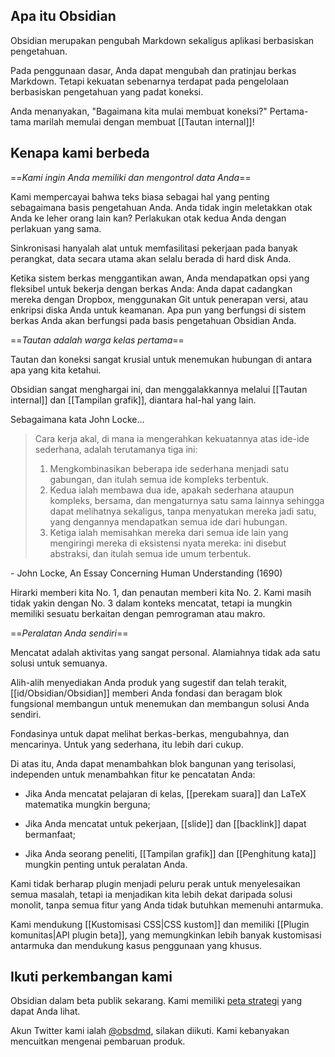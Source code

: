 ## Apa itu Obsidian

Obsidian merupakan pengubah Markdown sekaligus aplikasi berbasiskan pengetahuan.

Pada penggunaan dasar, Anda dapat mengubah dan pratinjau berkas Markdown. Tetapi kekuatan sebenarnya terdapat pada pengelolaan berbasiskan pengetahuan yang padat koneksi.

Anda menanyakan, "Bagaimana kita mulai membuat koneksi?" Pertama-tama marilah memulai dengan membuat [[Tautan internal]]!

## Kenapa kami berbeda

==*Kami ingin Anda memiliki dan mengontrol data Anda*==

Kami mempercayai bahwa teks biasa sebagai hal yang penting sebagaimana basis pengetahuan Anda. Anda tidak ingin meletakkan otak Anda ke leher orang lain kan? Perlakukan otak kedua Anda dengan perlakuan yang sama.

Sinkronisasi hanyalah alat untuk memfasilitasi pekerjaan pada banyak perangkat, data secara utama akan selalu berada di hard disk Anda.

Ketika sistem berkas menggantikan awan, Anda mendapatkan opsi yang fleksibel untuk bekerja dengan berkas Anda: Anda dapat cadangkan mereka dengan Dropbox, menggunakan Git untuk penerapan versi, atau enkripsi diska Anda untuk keamanan. Apa pun yang berfungsi di sistem berkas Anda akan berfungsi pada basis pengetahuan Obsidian Anda.

==*Tautan adalah warga kelas pertama*==

Tautan dan koneksi sangat krusial untuk menemukan hubungan di antara apa yang kita ketahui.

Obsidian sangat menghargai ini, dan menggalakkannya melalui [[Tautan internal]] dan [[Tampilan grafik]], diantara hal-hal yang lain.

Sebagaimana kata John Locke...

> Cara kerja akal, di mana ia mengerahkan kekuatannya atas ide-ide sederhana, adalah terutamanya tiga ini:
> 1. Mengkombinasikan beberapa ide sederhana menjadi satu gabungan, dan itulah semua ide kompleks terbentuk.
> 2. Kedua ialah membawa dua ide, apakah sederhana ataupun kompleks, bersama, dan mengaturnya satu sama lainnya sehingga dapat melihatnya sekaligus, tanpa menyatukan mereka jadi satu, yang dengannya mendapatkan semua ide dari hubungan.
> 3. Ketiga ialah memisahkan mereka dari semua ide lain yang mengiringi mereka di eksistensi nyata mereka: ini disebut abstraksi, dan itulah semua ide umum terbentuk.

 \- John Locke, An Essay Concerning Human Understanding (1690)

Hirarki memberi kita No. 1, dan penautan memberi kita No. 2. Kami masih tidak yakin dengan No. 3 dalam konteks mencatat, tetapi ia mungkin memiliki sesuatu berkaitan dengan pemrograman atau makro.

==*Peralatan Anda sendiri*==

Mencatat adalah aktivitas yang sangat personal. Alamiahnya tidak ada satu solusi untuk semuanya.

Alih-alih menyediakan Anda produk yang sugestif dan telah terakit, [[id/Obsidian/Obsidian]] memberi Anda fondasi dan beragam blok fungsional membangun untuk menemukan dan membangun solusi Anda sendiri.

Fondasinya untuk dapat melihat berkas-berkas, mengubahnya, dan mencarinya. Untuk yang sederhana, itu lebih dari cukup.

Di atas itu, Anda dapat menambahkan blok bangunan yang terisolasi, independen untuk menambahkan fitur ke pencatatan Anda:

- Jika Anda mencatat pelajaran di kelas, [[perekam suara]] dan LaTeX matematika mungkin berguna;

- Jika Anda mencatat untuk pekerjaan, [[slide]] dan [[backlink]] dapat bermanfaat;

- Jika Anda seorang peneliti, [[Tampilan grafik]] dan [[Penghitung kata]] mungkin penting untuk peralatan Anda.

Kami tidak berharap plugin menjadi peluru perak untuk menyelesaikan semua masalah, tetapi ia menjadikan kita lebih dekat daripada solusi monolit, tanpa semua fitur yang Anda tidak butuhkan memenuhi antarmuka. 

Kami mendukung [[Kustomisasi CSS|CSS kustom]] dan memiliki [[Plugin komunitas|API plugin beta]], yang memungkinkan lebih banyak kustomisasi antarmuka dan mendukung kasus penggunaan yang khusus.

## Ikuti perkembangan kami

Obsidian dalam beta publik sekarang. Kami memiliki [peta strategi](https://trello.com/b/Psqfqp7I/obsidian-roadmap) yang dapat Anda lihat.

Akun Twitter kami ialah [@obsdmd](https://twitter.com/obsdmd), silakan diikuti. Kami kebanyakan mencuitkan mengenai pembaruan produk.
